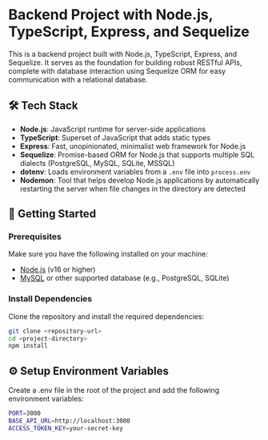 # Backend Project with Node.js, TypeScript, Express, and Sequelize

This is a backend project built with Node.js, TypeScript, Express, and Sequelize. It serves as the foundation for building robust RESTful APIs, complete with database interaction using Sequelize ORM for easy communication with a relational database.

## 🛠️ Tech Stack

- **Node.js**: JavaScript runtime for server-side applications
- **TypeScript**: Superset of JavaScript that adds static types
- **Express**: Fast, unopinionated, minimalist web framework for Node.js
- **Sequelize**: Promise-based ORM for Node.js that supports multiple SQL dialects (PostgreSQL, MySQL, SQLite, MSSQL)
- **dotenv**: Loads environment variables from a `.env` file into `process.env`
- **Nodemon**: Tool that helps develop Node.js applications by automatically restarting the server when file changes in the directory are detected

## 🚀 Getting Started

### Prerequisites

Make sure you have the following installed on your machine:

- [Node.js](https://nodejs.org/) (v16 or higher)
- [MySQL](https://www.mysql.com/) or other supported database (e.g., PostgreSQL, SQLite)

### Install Dependencies

Clone the repository and install the required dependencies:

```bash
git clone <repository-url>
cd <project-directory>
npm install
```

## ⚙️ Setup Environment Variables
Create a .env file in the root of the project and add the following environment variables:
```bash
PORT=3000
BASE_API_URL=http://localhost:3000
ACCESS_TOKEN_KEY=your-secret-key
```
